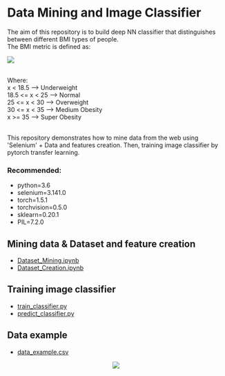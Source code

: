 # Data Mining and Image Classifier 
The aim of this repository is to build deep NN classifier that distinguishes between different BMI types of people. 
<br>The BMI metric is defined as:
<p align="left">
  <img src="http://www.sciweavers.org/tex2img.php?eq=%24BMI%20=%20\operatorname{Height}%2F\operatorname{Weight}^2%24&bc=White&fc=Black&im=jpg&fs=12&ff=arev&edit=">
</p>
<br>Where:
<br>x < 18.5 --> Underweight
<br>18.5 <= x < 25 --> Normal
<br>25 <= x < 30 --> Overweight
<br>30 <= x < 35 --> Medium Obesity
<br>x >= 35 --> Super Obesity


<br>This repository demonstrates how to mine data from the web using 'Selenium' + Data and features creation. Then, training image classifier by pytorch transfer learning.


### Recommended:
* python=3.6
* selenium=3.141.0
* torch=1.5.1
* torchvision=0.5.0
* sklearn=0.20.1
* PIL=7.2.0

## Mining data & Dataset and feature creation
* [Dataset_Mining.ipynb](https://github.com/jonykoren/Data_Mining_and_Image_Classifier/blob/master/Dataset_Mining.ipynb)
* [Dataset_Creation.ipynb](https://github.com/jonykoren/Data_Mining_and_Image_Classifier/blob/master/Dataset_Creation.ipynb)

## Training image classifier
* [train_classifier.py](https://github.com/jonykoren/Data_Mining_and_Image_Classifier/blob/master/train_classifier.py)
* [predict_classifier.py](https://github.com/jonykoren/Data_Mining_and_Image_Classifier/blob/master/predict_classifier.py)

## Data example
* [data_example.csv](https://github.com/jonykoren/Data_Mining_and_Image_Classifier/blob/master/data_example.csv)


<p align="center">
  <img src="https://github.com/jonykoren/Data_Mining_and_Image_Classifier/blob/master/1.jpg?raw=true">
</p>

